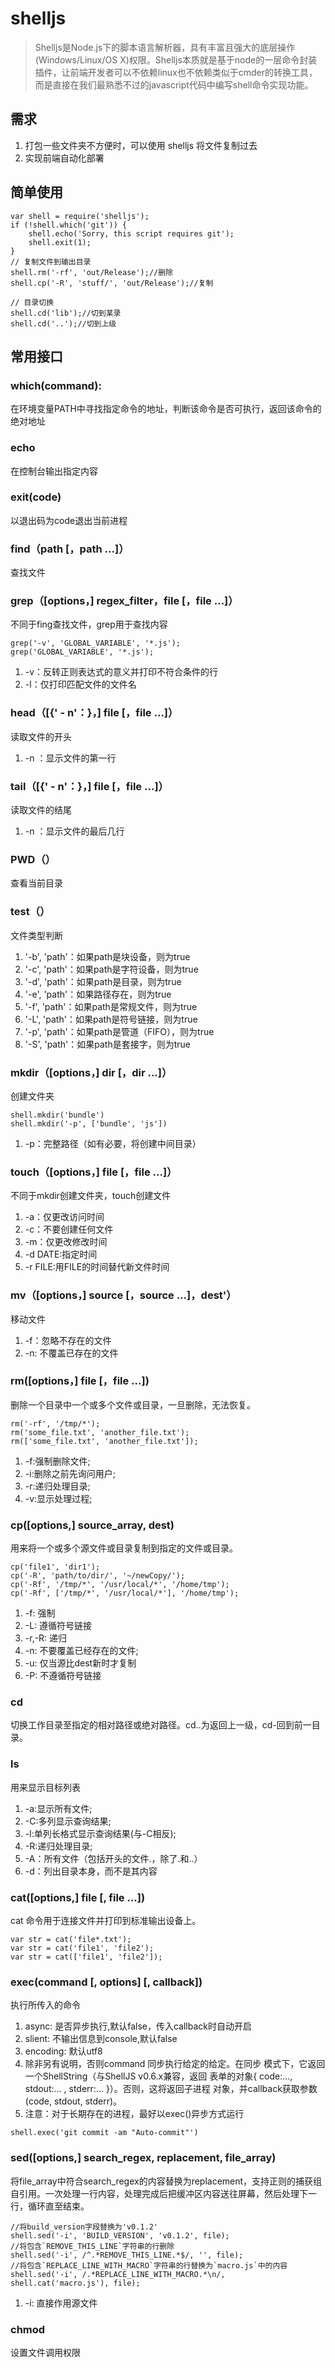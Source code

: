 
# shelljs
> Shelljs是Node.js下的脚本语言解析器，具有丰富且强大的底层操作(Windows/Linux/OS X)权限。Shelljs本质就是基于node的一层命令封装插件，让前端开发者可以不依赖linux也不依赖类似于cmder的转换工具，而是直接在我们最熟悉不过的javascript代码中编写shell命令实现功能。

## 需求
1. 打包一些文件夹不方便时，可以使用 shelljs 将文件复制过去
2. 实现前端自动化部署

## 简单使用

```
var shell = require('shelljs');
if (!shell.which('git')) {
    shell.echo('Sorry, this script requires git');
    shell.exit(1);
}
// 复制文件到输出目录
shell.rm('-rf', 'out/Release');//删除
shell.cp('-R', 'stuff/', 'out/Release');//复制

// 目录切换
shell.cd('lib');//切到某录
shell.cd('..');//切到上级
```

## 常用接口
### which(command):
在环境变量PATH中寻找指定命令的地址，判断该命令是否可执行，返回该命令的绝对地址

### echo
在控制台输出指定内容

### exit(code)
以退出码为code退出当前进程

### find（path [，path ...]）
查找文件

### grep（[options，] regex_filter，file [，file ...]）
不同于fing查找文件，grep用于查找内容

```
grep('-v', 'GLOBAL_VARIABLE', '*.js');
grep('GLOBAL_VARIABLE', '*.js');
```

1. -v：反转正则表达式的意义并打印不符合条件的行
2. -l：仅打印匹配文件的文件名

### head（[{' - n'：}，] file [，file ...]）
读取文件的开头

1. -n ：显示文件的第一行

### tail（[{' - n'：}，] file [，file ...]）
读取文件的结尾

1.  -n ：显示文件的最后几行

### PWD（）
查看当前目录

### test（）
文件类型判断

1. '-b', 'path'：如果path是块设备，则为true
2. '-c', 'path'：如果path是字符设备，则为true
3. '-d', 'path'：如果path是目录，则为true
4. '-e', 'path'：如果路径存在，则为true
5. '-f', 'path'：如果path是常规文件，则为true
6. '-L', 'path'：如果path是符号链接，则为true
7. '-p', 'path'：如果path是管道（FIFO），则为true
8. '-S', 'path'：如果path是套接字，则为true

### mkdir（[options，] dir [，dir ...]）
创建文件夹

```
shell.mkdir('bundle')
shell.mkdir('-p', ['bundle', 'js'])
```

1. -p：完整路径（如有必要，将创建中间目录）

### touch（[options，] file [，file ...]）
不同于mkdir创建文件夹，touch创建文件

1. -a：仅更改访问时间
2. -c：不要创建任何文件
3. -m：仅更改修改时间
4. -d DATE:指定时间
5. -r FILE:用FILE的时间替代新文件时间

### mv（[options，] source [，source ...]，dest'）
移动文件

1. -f：忽略不存在的文件
2. -n: 不覆盖已存在的文件

### rm([options，] file [，file ...])
删除一个目录中一个或多个文件或目录，一旦删除，无法恢复。

```
rm('-rf', '/tmp/*');
rm('some_file.txt', 'another_file.txt');
rm(['some_file.txt', 'another_file.txt']);
```

1. -f:强制删除文件;
2. -i:删除之前先询问用户;
3. -r:递归处理目录;
4. -v:显示处理过程;

### cp([options,] source_array, dest) 
用来将一个或多个源文件或目录复制到指定的文件或目录。

```
cp('file1', 'dir1');
cp('-R', 'path/to/dir/', '~/newCopy/');
cp('-Rf', '/tmp/*', '/usr/local/*', '/home/tmp');
cp('-Rf', ['/tmp/*', '/usr/local/*'], '/home/tmp');
```

1. -f: 强制
2. -L: 遵循符号链接
3. -r,-R: 递归
4. -n: 不要覆盖已经存在的文件;
5. -u: 仅当源比dest新时才复制
6. -P: 不遵循符号链接

### cd
切换工作目录至指定的相对路径或绝对路径。cd..为返回上一级，cd-回到前一目录。

### ls
用来显示目标列表

1. -a:显示所有文件;
2. -C:多列显示查询结果;
3. -l:单列长格式显示查询结果(与-C相反);
4. -R:递归处理目录;
5. -A：所有文件（包括开头的文件.，除了.和..）
6. -d：列出目录本身，而不是其内容

### cat([options,] file [, file ...])
cat 命令用于连接文件并打印到标准输出设备上。

```
var str = cat('file*.txt');
var str = cat('file1', 'file2');
var str = cat(['file1', 'file2']); 
```

### exec(command [, options] [, callback])
执行所传入的命令

1. async: 是否异步执行,默认false，传入callback时自动开启
2. slient: 不输出信息到console,默认false
3. encoding: 默认utf8
4. 除非另有说明，否则command 同步执行给定的给定。在同步 模式下，它返回一个ShellString（与ShellJS v0.6.x兼容，返回 表单的对象{ code:..., stdout:... , stderr:... }）。否则，这将返回子进程 对象，并callback获取参数(code, stdout, stderr)。
5. 注意：对于长期存在的进程，最好以exec()异步方式运行

```
shell.exec('git commit -am "Auto-commit"')
```

### sed([options,] search_regex, replacement, file_array)
将file_array中符合search_regex的内容替换为replacement，支持正则的捕获组自引用。一次处理一行内容，处理完成后把缓冲区内容送往屏幕，然后处理下一行，循环直至结束。

```
//将build_version字段替换为'v0.1.2'
shell.sed('-i', 'BUILD_VERSION', 'v0.1.2', file);
//将包含`REMOVE_THIS_LINE`字符串的行删除
shell.sed('-i', /^.*REMOVE_THIS_LINE.*$/, '', file);
//将包含`REPLACE_LINE_WITH_MACRO`字符串的行替换为`macro.js`中的内容
shell.sed('-i', /.*REPLACE_LINE_WITH_MACRO.*\n/, shell.cat('macro.js'), file);
```

1. -i: 直接作用源文件

### chmod
设置文件调用权限
